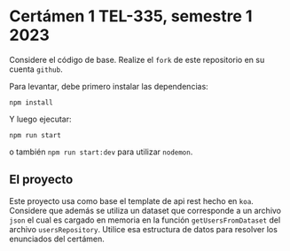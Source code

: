# Certámen 1 TEL-335, semestre 1 2023

Considere el código de base. Realize el `fork` de este repositorio en su cuenta `github`.

Para levantar, debe primero instalar las dependencias:

```
npm install
```

Y luego ejecutar:

```
npm run start
```

o también `npm run start:dev` para utilizar `nodemon`.

## El proyecto

Este proyecto usa como base el template de api rest hecho en `koa`. Considere que además se utiliza un dataset que corresponde a un archivo `json` el cual es cargado en memoria en la función `getUsersFromDataset` del archivo `usersRepository`.
Utilice esa estructura de datos para resolver los enunciados del certámen.